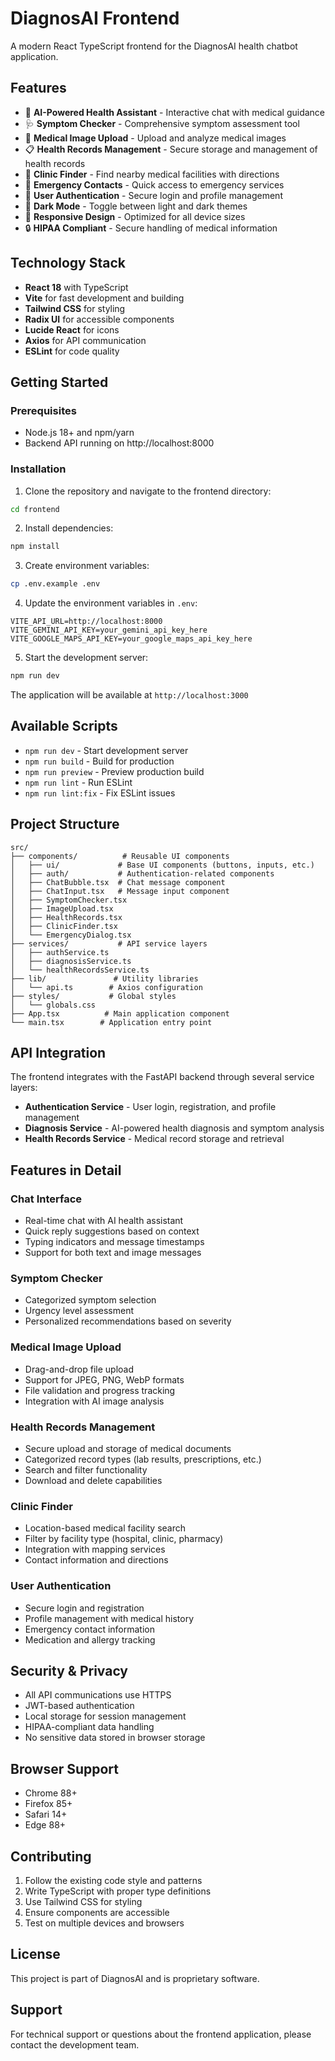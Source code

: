 # DiagnosAI Frontend

A modern React TypeScript frontend for the DiagnosAI health chatbot application.

## Features

- 🤖 **AI-Powered Health Assistant** - Interactive chat with medical guidance
- 🩺 **Symptom Checker** - Comprehensive symptom assessment tool
- 📸 **Medical Image Upload** - Upload and analyze medical images
- 📋 **Health Records Management** - Secure storage and management of health records
- 🏥 **Clinic Finder** - Find nearby medical facilities with directions
- 🚨 **Emergency Contacts** - Quick access to emergency services
- 👤 **User Authentication** - Secure login and profile management
- 🌙 **Dark Mode** - Toggle between light and dark themes
- 📱 **Responsive Design** - Optimized for all device sizes
- 🔒 **HIPAA Compliant** - Secure handling of medical information

## Technology Stack

- **React 18** with TypeScript
- **Vite** for fast development and building
- **Tailwind CSS** for styling
- **Radix UI** for accessible components
- **Lucide React** for icons
- **Axios** for API communication
- **ESLint** for code quality

## Getting Started

### Prerequisites

- Node.js 18+ and npm/yarn
- Backend API running on http://localhost:8000

### Installation

1. Clone the repository and navigate to the frontend directory:
```bash
cd frontend
```

2. Install dependencies:
```bash
npm install
```

3. Create environment variables:
```bash
cp .env.example .env
```

4. Update the environment variables in `.env`:
```env
VITE_API_URL=http://localhost:8000
VITE_GEMINI_API_KEY=your_gemini_api_key_here
VITE_GOOGLE_MAPS_API_KEY=your_google_maps_api_key_here
```

5. Start the development server:
```bash
npm run dev
```

The application will be available at `http://localhost:3000`

## Available Scripts

- `npm run dev` - Start development server
- `npm run build` - Build for production
- `npm run preview` - Preview production build
- `npm run lint` - Run ESLint
- `npm run lint:fix` - Fix ESLint issues

## Project Structure

```
src/
├── components/          # Reusable UI components
│   ├── ui/             # Base UI components (buttons, inputs, etc.)
│   ├── auth/           # Authentication-related components
│   ├── ChatBubble.tsx  # Chat message component
│   ├── ChatInput.tsx   # Message input component
│   ├── SymptomChecker.tsx
│   ├── ImageUpload.tsx
│   ├── HealthRecords.tsx
│   ├── ClinicFinder.tsx
│   └── EmergencyDialog.tsx
├── services/           # API service layers
│   ├── authService.ts
│   ├── diagnosisService.ts
│   └── healthRecordsService.ts
├── lib/               # Utility libraries
│   └── api.ts        # Axios configuration
├── styles/           # Global styles
│   └── globals.css
├── App.tsx          # Main application component
└── main.tsx        # Application entry point
```

## API Integration

The frontend integrates with the FastAPI backend through several service layers:

- **Authentication Service** - User login, registration, and profile management
- **Diagnosis Service** - AI-powered health diagnosis and symptom analysis
- **Health Records Service** - Medical record storage and retrieval

## Features in Detail

### Chat Interface
- Real-time chat with AI health assistant
- Quick reply suggestions based on context
- Typing indicators and message timestamps
- Support for both text and image messages

### Symptom Checker
- Categorized symptom selection
- Urgency level assessment
- Personalized recommendations based on severity

### Medical Image Upload
- Drag-and-drop file upload
- Support for JPEG, PNG, WebP formats
- File validation and progress tracking
- Integration with AI image analysis

### Health Records Management
- Secure upload and storage of medical documents
- Categorized record types (lab results, prescriptions, etc.)
- Search and filter functionality
- Download and delete capabilities

### Clinic Finder
- Location-based medical facility search
- Filter by facility type (hospital, clinic, pharmacy)
- Integration with mapping services
- Contact information and directions

### User Authentication
- Secure login and registration
- Profile management with medical history
- Emergency contact information
- Medication and allergy tracking

## Security & Privacy

- All API communications use HTTPS
- JWT-based authentication
- Local storage for session management
- HIPAA-compliant data handling
- No sensitive data stored in browser storage

## Browser Support

- Chrome 88+
- Firefox 85+
- Safari 14+
- Edge 88+

## Contributing

1. Follow the existing code style and patterns
2. Write TypeScript with proper type definitions
3. Use Tailwind CSS for styling
4. Ensure components are accessible
5. Test on multiple devices and browsers

## License

This project is part of DiagnosAI and is proprietary software.

## Support

For technical support or questions about the frontend application, please contact the development team.